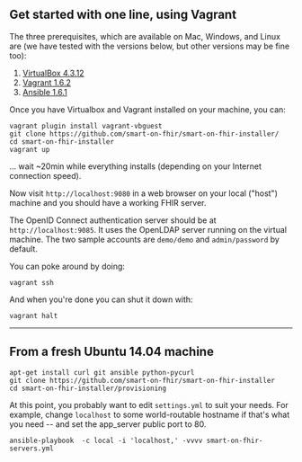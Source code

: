 ## Get started with one line, using Vagrant

The three prerequisites, which are available on Mac, Windows, and Linux 
are (we have tested with the versions below, but other versions may be fine too):

1. [VirtualBox 4.3.12](https://www.virtualbox.org/wiki/Downloads)
2. [Vagrant 1.6.2](http://www.vagrantup.com/downloads)
3. [Ansible 1.6.1](http://docs.ansible.com/intro_installation.html)

Once you have Virtualbox and Vagrant installed on your machine, you can:

```
vagrant plugin install vagrant-vbguest
git clone https://github.com/smart-on-fhir/smart-on-fhir-installer/
cd smart-on-fhir-installer
vagrant up
```

... wait ~20min while everything installs (depending on your Internet connection speed).

Now visit `http://localhost:9080` in a web browser on your local ("host")
machine and you should have a working FHIR server. 

The OpenID Connect authentication server should be at `http://localhost:9085`. It uses
the OpenLDAP server running on the virtual machine. The two sample accounts are `demo/demo` and
`admin/password` by default.

You can poke around by doing:

```
vagrant ssh
```

And when you're done you can shut it down with:

```
vagrant halt
```

---

## From a fresh Ubuntu 14.04 machine

```
apt-get install curl git ansible python-pycurl
git clone https://github.com/smart-on-fhir/smart-on-fhir-installer
cd smart-on-fhir-installer/provisioning
```

At this point, you probably want to edit `settings.yml` to suit your needs.
For example, change `localhost` to some world-routable hostname if that's
what you need -- and set the app_server public port to 80.

```
ansible-playbook  -c local -i 'localhost,' -vvvv smart-on-fhir-servers.yml 
```
